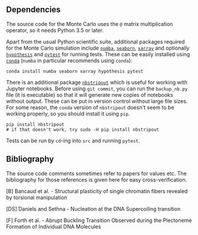 ## Dependencies

The source code for the Monte Carlo uses the `@` matrix multiplication operator,
so it needs Python 3.5 or later.

Apart from the usual Python scientific suite, additional packages required
for the Monte Carlo simulation
include
[`numba`][numba],
[`seaborn`][seaborn],
[`xarray`][xarray]
and optionally
[`hypothesis`][hypothesis]
and
[`pytest`][pytest] for running tests.
These can be easily installed using [`conda`][conda]
(`numba` in particular recommends using `conda`):

```
conda install numba seaborn xarray hypothesis pytest
```

There is an additional package [`nbstripout`][nbstripout] which is useful for
working with Jupyter notebooks. Before using `git commit`, you can run the
`backup_nb.py` file (it is executable) so that it will generate new copies
of notebooks without output. These can be put in version control without
large file sizes. For some reason, the `conda` version of `nbstripout`
doesn't seem to be working properly, so you should install it using `pip`.

```
pip install nbstripout
# if that doesn't work, try sudo -H pip install nbstripout
```

Tests can be run by `cd`-ing into `src` and running `pytest`.

[numba]: http://numba.pydata.org/
[seaborn]: http://seaborn.pydata.org/
[xarray]: http://xray.readthedocs.io/en/stable/index.html
[hypothesis]: http://hypothesis.works/
[pytest]: https://docs.pytest.org/en/latest/index.html
[conda]: https://github.com/conda/conda
[nbstripout]: https://github.com/kynan/nbstripout

## Bibliography

The source code comments sometimes refer to papers for values etc.
The bibliography for those references is given here for easy cross-verification.

[B] Bancaud et al. - Structural plasticity of single chromatin fibers revealed
by torsional manipulation

[DS] Daniels and Sethna - Nucleation at the DNA Supercoiling transition

[F] Forth et al. - Abrupt Buckling Transition Observed during the Plectoneme
Formation of Individual DNA Molecules
